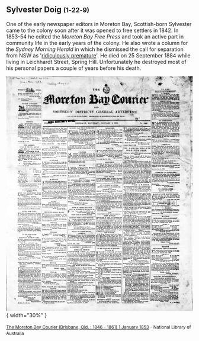 ## Sylvester Doig <small>(1‑22‑9)</small>

One of the early newspaper editors in Moreton Bay, Scottish-born Sylvester came to the colony soon after it was opened to free settlers in 1842. In 1853-54 he edited the *Moreton Bay Free Press* and took an active part in community life in the early years of the colony. He also wrote a column for the *Sydney Morning Herald* in which he dismissed the call for separation from NSW as '[ridiculously premature](https://trove.nla.gov.au/newspaper/article/12952567?searchTerm=%22ridiculously%20premature%22)'. He died on 25 September 1884 while living in Leichhardt Street, Spring Hill. Unfortunately he destroyed most of his personal papers a couple of years before his death.

![Page 1 of the Moreton Bay Courier, 1 January 1853](../assets/moreton-bay-courier-1853.png){ width="30%" }

<small>[The Moreton Bay Courier (Brisbane, Qld. : 1846 - 1861) 1 January 1853](http://nla.gov.au/nla.news-page542214) - National Library of Australia</small>
